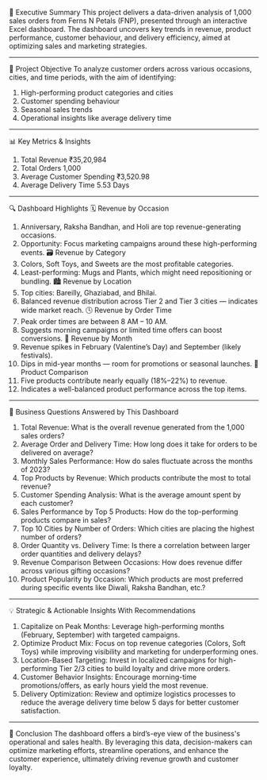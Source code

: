 🧾 Executive Summary
This project delivers a data-driven analysis of 1,000 sales orders from Ferns N Petals (FNP), presented through an interactive Excel dashboard. The dashboard uncovers key trends in revenue, product performance, customer behaviour, and delivery efficiency, aimed at optimizing sales and marketing strategies.
________________________________________
🎯 Project Objective
To analyze customer orders across various occasions, cities, and time periods, with the aim of identifying:
1) High-performing product categories and cities
2) Customer spending behaviour
3) Seasonal sales trends
4) Operational insights like average delivery time
________________________________________
📊 Key Metrics & Insights
1) Total Revenue      	           ₹35,20,984
2) Total Orders	                    1,000
3) Average Customer Spending	     ₹3,520.98
4) Average Delivery Time	         5.53 Days
________________________________________
🔍 Dashboard Highlights
🗓 Revenue by Occasion
1) Anniversary, Raksha Bandhan, and Holi are top revenue-generating occasions.
2) Opportunity: Focus marketing campaigns around these high-performing events.
🗃️ Revenue by Category
1) Colors, Soft Toys, and Sweets are the most profitable categories.
2) Least-performing: Mugs and Plants, which might need repositioning or bundling.
🏙 Revenue by Location
1) Top cities: Bareilly, Ghaziabad, and Bhilai.
2) Balanced revenue distribution across Tier 2 and Tier 3 cities — indicates wide market reach.
🕓 Revenue by Order Time
1) Peak order times are between 8 AM – 10 AM.
2) Suggests morning campaigns or limited time offers can boost conversions.
📅 Revenue by Month
1) Revenue spikes in February (Valentine’s Day) and September (likely festivals).
2) Dips in mid-year months — room for promotions or seasonal launches.
🔄 Product Comparison
1) Five products contribute nearly equally (18%–22%) to revenue.
2) Indicates a well-balanced product performance across the top items.
________________________________________

🧠 Business Questions Answered by This Dashboard
1.	Total Revenue: What is the overall revenue generated from the 1,000 sales orders?
2.	Average Order and Delivery Time: How long does it take for orders to be delivered on average?
3.	Monthly Sales Performance: How do sales fluctuate across the months of 2023?
4.	Top Products by Revenue: Which products contribute the most to total revenue?
5.	Customer Spending Analysis: What is the average amount spent by each customer?
6.	Sales Performance by Top 5 Products: How do the top-performing products compare in sales?
7.	Top 10 Cities by Number of Orders: Which cities are placing the highest number of orders?
8.	Order Quantity vs. Delivery Time: Is there a correlation between larger order quantities and delivery delays?
9.	Revenue Comparison Between Occasions: How does revenue differ across various gifting occasions?
10.	Product Popularity by Occasion: Which products are most preferred during specific events like Diwali, Raksha Bandhan, etc.?
________________________________________
💡 Strategic & Actionable Insights With Recommendations 
1.	Capitalize on Peak Months: Leverage high-performing months (February, September) with targeted campaigns.
2.	Optimize Product Mix: Focus on top revenue categories (Colors, Soft Toys) while improving visibility and marketing for underperforming ones.
3.	Location-Based Targeting: Invest in localized campaigns for high-performing Tier 2/3 cities to build loyalty and drive more orders.
4.	Customer Behavior Insights: Encourage morning-time promotions/offers, as early hours yield the most revenue.
5.	Delivery Optimization: Review and optimize logistics processes to reduce the average delivery time below 5 days for better customer satisfaction.
________________________________________
📌 Conclusion
The dashboard offers a bird’s-eye view of the business's operational and sales health. By leveraging this data, decision-makers can optimize marketing efforts, streamline operations, and enhance the customer experience, ultimately driving revenue growth and customer loyalty.
